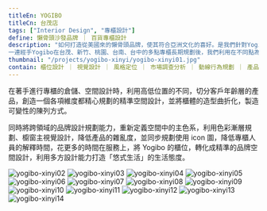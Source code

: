 ```yaml
---
titleEn: YOGIBO
titleCn: 台茂店
tags: ["Interior Design", "專櫃設計"]
define: 懶骨頭沙發品牌 ｜ 百貨專櫃設計
description: "如何打造從美國來的懶骨頭品牌，使其符合亞洲文化的喜好。是我們針對Yogibo在地深化階段，於專櫃設計中希望達成的目標。
一連經手Yogibo在台茂、新竹、桃園、台南、台中的多點專櫃長期規劃後，我們利用在不同點為上的佈局與工程規劃，開始鎖定在消費者行為與多彩產品下的專櫃風格創造，來創造專屬「悠式生活」的品牌空間。"
thumbnail: "/projects/yogibo-xinyi/yogibo-xinyi01.jpg"
contain: 櫃位設計 ｜ 視覺設計 ｜ 風格定位 ｜ 市場調查分析 ｜ 動線行為規劃 ｜ 產品陳列優化
---
```


<section>

在著手進行專櫃的倉儲、空間設計時，利用高低位置的不同，切分客戶年齡層的產品，創造一個各項維度都精心規劃的精準空間設計，並將櫃體的造型曲折化，製造可變性的陳列方式。

同時將跨領域的品牌設計規劃能力，重新定義空間中的主色系，利用色彩漸層規劃、櫥窗主視覺設計，降低產品的雜亂度，並同步規劃使用 icon 圖，降低專櫃人員的解釋時間，花更多的時間在服務上，將 Yogibo 的櫃位，轉化成精準的品牌空間設計，利用多方設計能力打造「悠式生活」的生活態度。

</section>

<section>

<img alt="yogibo-xinyi02" data-src="/projects/yogibo-xinyi/yogibo-xinyi02.jpg"/>
<img alt="yogibo-xinyi03" data-src="/projects/yogibo-xinyi/yogibo-xinyi03.jpg"/>
<img alt="yogibo-xinyi04" data-src="/projects/yogibo-xinyi/yogibo-xinyi04.jpg"/>
<img alt="yogibo-xinyi05" data-src="/projects/yogibo-xinyi/yogibo-xinyi05.jpg"/>
<img alt="yogibo-xinyi06" data-src="/projects/yogibo-xinyi/yogibo-xinyi06.jpg"/>
<img alt="yogibo-xinyi07" data-src="/projects/yogibo-xinyi/yogibo-xinyi07.jpg"/>
<img alt="yogibo-xinyi08" data-src="/projects/yogibo-xinyi/yogibo-xinyi08.jpg"/>
<img alt="yogibo-xinyi09" data-src="/projects/yogibo-xinyi/yogibo-xinyi09.jpg"/>
<img alt="yogibo-xinyi10" data-src="/projects/yogibo-xinyi/yogibo-xinyi10.jpg"/>
<img alt="yogibo-xinyi11" data-src="/projects/yogibo-xinyi/yogibo-xinyi11.jpg"/>
<img alt="yogibo-xinyi12" data-src="/projects/yogibo-xinyi/yogibo-xinyi12.jpg"/>
<img alt="yogibo-xinyi13" data-src="/projects/yogibo-xinyi/yogibo-xinyi13.jpg"/>
<img alt="yogibo-xinyi14" data-src="/projects/yogibo-xinyi/yogibo-xinyi14.jpg"/>

</section>
